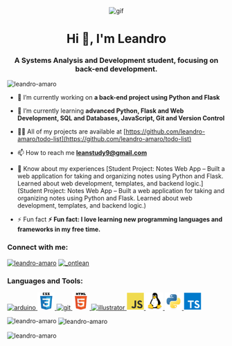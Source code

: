 <div align="center">
  <img src="https://github.com/user-attachments/assets/3c197a3e-fc49-4104-a5ed-cf7f56f6b8a9" alt="gif" />
</div>

<h1 align="center">Hi 👋, I'm Leandro</h1>
<h3 align="center">A Systems Analysis and Development student, focusing on back-end development.</h3>

<p align="left"> <img src="https://komarev.com/ghpvc/?username=leandro-amaro&label=Profile%20views&color=0e75b6&style=flat" alt="leandro-amaro" /> </p>

- 🔭 I’m currently working on **a back-end project using Python and Flask**

- 🌱 I’m currently learning **advanced Python, Flask and Web Development, SQL and Databases, JavaScript, Git and Version Control**

- 👨‍💻 All of my projects are available at [https://github.com/leandro-amaro/todo-list](https://github.com/leandro-amaro/todo-list)

- 📫 How to reach me **leanstudy9@gmail.com**

- 📄 Know about my experiences [Student Project: Notes Web App – Built a web application for taking and organizing notes using Python and Flask. Learned about web development, templates, and backend logic.](Student Project: Notes Web App – Built a web application for taking and organizing notes using Python and Flask. Learned about web development, templates, and backend logic.)

- ⚡ Fun fact **⚡ Fun fact: I love learning new programming languages and frameworks in my free time.**

<h3 align="left">Connect with me:</h3>
<p align="left">
<a href="https://linkedin.com/in/leandro-amaro2" target="blank"><img align="center" src="https://raw.githubusercontent.com/rahuldkjain/github-profile-readme-generator/master/src/images/icons/Social/linked-in-alt.svg" alt="leandro-amaro" height="30" width="40" /></a>
<a href="https://instagram.com/_ontlean" target="blank"><img align="center" src="https://raw.githubusercontent.com/rahuldkjain/github-profile-readme-generator/master/src/images/icons/Social/instagram.svg" alt="_ontlean" height="30" width="40" /></a>
</p>

<h3 align="left">Languages and Tools:</h3>
<p align="left"> <a href="https://www.arduino.cc/" target="_blank" rel="noreferrer"> <img src="https://cdn.worldvectorlogo.com/logos/arduino-1.svg" alt="arduino" width="40" height="40"/> </a> <a href="https://www.w3schools.com/css/" target="_blank" rel="noreferrer"> <img src="https://raw.githubusercontent.com/devicons/devicon/master/icons/css3/css3-original-wordmark.svg" alt="css3" width="40" height="40"/> </a> <a href="https://git-scm.com/" target="_blank" rel="noreferrer"> <img src="https://www.vectorlogo.zone/logos/git-scm/git-scm-icon.svg" alt="git" width="40" height="40"/> </a> <a href="https://www.w3.org/html/" target="_blank" rel="noreferrer"> <img src="https://raw.githubusercontent.com/devicons/devicon/master/icons/html5/html5-original-wordmark.svg" alt="html5" width="40" height="40"/> </a> <a href="https://www.adobe.com/in/products/illustrator.html" target="_blank" rel="noreferrer"> <img src="https://www.vectorlogo.zone/logos/adobe_illustrator/adobe_illustrator-icon.svg" alt="illustrator" width="40" height="40"/> </a> <a href="https://developer.mozilla.org/en-US/docs/Web/JavaScript" target="_blank" rel="noreferrer"> <img src="https://raw.githubusercontent.com/devicons/devicon/master/icons/javascript/javascript-original.svg" alt="javascript" width="40" height="40"/> </a> <a href="https://www.linux.org/" target="_blank" rel="noreferrer"> <img src="https://raw.githubusercontent.com/devicons/devicon/master/icons/linux/linux-original.svg" alt="linux" width="40" height="40"/> </a> <a href="https://www.python.org" target="_blank" rel="noreferrer"> <img src="https://raw.githubusercontent.com/devicons/devicon/master/icons/python/python-original.svg" alt="python" width="40" height="40"/> </a> <a href="https://www.typescriptlang.org/" target="_blank" rel="noreferrer"> <img src="https://raw.githubusercontent.com/devicons/devicon/master/icons/typescript/typescript-original.svg" alt="typescript" width="40" height="40"/> </a> </p>

<p><img align="left" src="https://github-readme-stats.vercel.app/api/top-langs?username=leandro-amaro&show_icons=true&locale=en&layout=compact" alt="leandro-amaro" /></p>

<p>&nbsp;<img align="center" src="https://github-readme-stats.vercel.app/api?username=leandro-amaro&show_icons=true&locale=en" alt="leandro-amaro" /></p>

<p><img align="center" src="https://github-readme-streak-stats.herokuapp.com/?user=leandro-amaro&" alt="leandro-amaro" /></p>

